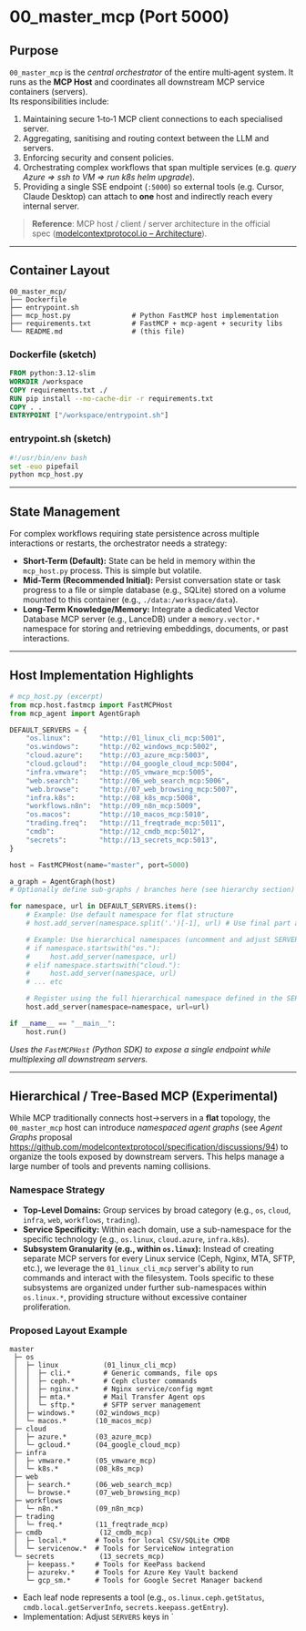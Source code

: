 # 00_master_mcp (Port 5000)

## Purpose
`00_master_mcp` is the *central orchestrator* of the entire multi‑agent system.  It runs as the **MCP Host** and coordinates all downstream MCP service containers (servers).  
Its responsibilities include:

1. Maintaining secure 1‑to‑1 MCP client connections to each specialised server.
2. Aggregating, sanitising and routing context between the LLM and servers.
3. Enforcing security and consent policies.
4. Orchestrating complex workflows that span multiple services (e.g. *query Azure ⇒ ssh to VM ⇒ run k8s helm upgrade*).
5. Providing a single SSE endpoint (`:5000`) so external tools (e.g. Cursor, Claude Desktop) can attach to **one** host and indirectly reach every internal server.

> **Reference**: MCP host / client / server architecture in the official spec ([modelcontextprotocol.io – Architecture](https://modelcontextprotocol.io/specification/2025-03-26/architecture)).

---

## Container Layout

```
00_master_mcp/
├── Dockerfile
├── entrypoint.sh
├── mcp_host.py               # Python FastMCP host implementation
├── requirements.txt          # FastMCP + mcp‑agent + security libs
└── README.md                 # (this file)
```

### Dockerfile (sketch)
```dockerfile
FROM python:3.12-slim
WORKDIR /workspace
COPY requirements.txt ./
RUN pip install --no-cache-dir -r requirements.txt
COPY . .
ENTRYPOINT ["/workspace/entrypoint.sh"]
```

### entrypoint.sh (sketch)
```bash
#!/usr/bin/env bash
set -euo pipefail
python mcp_host.py
```

---

## State Management

For complex workflows requiring state persistence across multiple interactions or restarts, the orchestrator needs a strategy:

- **Short-Term (Default):** State can be held in memory within the `mcp_host.py` process. This is simple but volatile.
- **Mid-Term (Recommended Initial):** Persist conversation state or task progress to a file or simple database (e.g., SQLite) stored on a volume mounted to this container (e.g., `./data:/workspace/data`).
- **Long-Term Knowledge/Memory:** Integrate a dedicated Vector Database MCP server (e.g., LanceDB) under a `memory.vector.*` namespace for storing and retrieving embeddings, documents, or past interactions.

---

## Host Implementation Highlights

```python
# mcp_host.py (excerpt)
from mcp.host.fastmcp import FastMCPHost
from mcp_agent import AgentGraph

DEFAULT_SERVERS = {
    "os.linux":       "http://01_linux_cli_mcp:5001",
    "os.windows":     "http://02_windows_mcp:5002",
    "cloud.azure":    "http://03_azure_mcp:5003",
    "cloud.gcloud":   "http://04_google_cloud_mcp:5004",
    "infra.vmware":   "http://05_vmware_mcp:5005",
    "web.search":     "http://06_web_search_mcp:5006",
    "web.browse":     "http://07_web_browsing_mcp:5007",
    "infra.k8s":      "http://08_k8s_mcp:5008",
    "workflows.n8n":  "http://09_n8n_mcp:5009",
    "os.macos":       "http://10_macos_mcp:5010",
    "trading.freq":   "http://11_freqtrade_mcp:5011",
    "cmdb":           "http://12_cmdb_mcp:5012",
    "secrets":        "http://13_secrets_mcp:5013",
}

host = FastMCPHost(name="master", port=5000)

a_graph = AgentGraph(host)
# Optionally define sub‑graphs / branches here (see hierarchy section)

for namespace, url in DEFAULT_SERVERS.items():
    # Example: Use default namespace for flat structure
    # host.add_server(namespace.split('.')[-1], url) # Use final part as namespace for flat view

    # Example: Use hierarchical namespaces (uncomment and adjust SERVERS keys)
    # if namespace.startswith("os."):
    #     host.add_server(namespace, url)
    # elif namespace.startswith("cloud."):
    #     host.add_server(namespace, url)
    # ... etc

    # Register using the full hierarchical namespace defined in the SERVERS dictionary keys
    host.add_server(namespace=namespace, url=url)

if __name__ == "__main__":
    host.run()
```

*Uses the `FastMCPHost` (Python SDK) to expose a single endpoint while multiplexing all downstream servers.*

---

## Hierarchical / Tree‑Based MCP (Experimental)

While MCP traditionally connects host→servers in a **flat** topology, the `00_master_mcp` host can introduce *namespaced agent graphs* (see *Agent Graphs* proposal <https://github.com/modelcontextprotocol/specification/discussions/94>) to organize the tools exposed by downstream servers. This helps manage a large number of tools and prevents naming collisions.

### Namespace Strategy

- **Top-Level Domains:** Group services by broad category (e.g., `os`, `cloud`, `infra`, `web`, `workflows`, `trading`).
- **Service Specificity:** Within each domain, use a sub-namespace for the specific technology (e.g., `os.linux`, `cloud.azure`, `infra.k8s`).
- **Subsystem Granularity (e.g., within `os.linux`):** Instead of creating separate MCP servers for every Linux service (Ceph, Nginx, MTA, SFTP, etc.), we leverage the `01_linux_cli_mcp` server's ability to run commands and interact with the filesystem. Tools specific to these subsystems are organized under further sub-namespaces within `os.linux.*`, providing structure without excessive container proliferation.

### Proposed Layout Example
```
master
 ├─ os
 │  ├─ linux           (01_linux_cli_mcp)
 │  │  ├─ cli.*        # Generic commands, file ops
 │  │  ├─ ceph.*       # Ceph cluster commands
 │  │  ├─ nginx.*      # Nginx service/config mgmt
 │  │  ├─ mta.*        # Mail Transfer Agent ops
 │  │  └─ sftp.*       # SFTP server management
 │  ├─ windows.*     (02_windows_mcp)
 │  └─ macos.*       (10_macos_mcp)
 ├─ cloud
 │  ├─ azure.*       (03_azure_mcp)
 │  └─ gcloud.*      (04_google_cloud_mcp)
 ├─ infra
 │  ├─ vmware.*      (05_vmware_mcp)
 │  └─ k8s.*         (08_k8s_mcp)
 ├─ web
 │  ├─ search.*      (06_web_search_mcp)
 │  └─ browse.*      (07_web_browsing_mcp)
 ├─ workflows
 │  └─ n8n.*         (09_n8n_mcp)
 ├─ trading
 │  └─ freq.*        (11_freqtrade_mcp)
 ├─ cmdb              (12_cmdb_mcp)
 │  ├─ local.*       # Tools for local CSV/SQLite CMDB
 │  └─ servicenow.*  # Tools for ServiceNow integration
 └─ secrets           (13_secrets_mcp)
    ├─ keepass.*     # Tools for KeePass backend
    ├─ azurekv.*     # Tools for Azure Key Vault backend
    └─ gcp_sm.*      # Tools for Google Secret Manager backend
```

*   Each leaf node represents a tool (e.g., `os.linux.ceph.getStatus`, `cmdb.local.getServerInfo`, `secrets.keepass.getEntry`).
*   Implementation: Adjust `SERVERS` keys in `